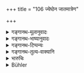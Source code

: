 +++
title = "106 ज्येष्ठेन जातमात्रेण"

+++

<details><summary>गङ्गानथ-मूलानुवादः</summary>

By the mere birth of the eldest son, a man becomes ‘with son,’ and (hence) free from the debt to Pitṛs; it is for this reason that he deserves the whole.—(106)
</details>

<details><summary>गङ्गानथ-भाष्यानुवादः</summary>

(No *Bhāṣya* available).
</details>

<details><summary>गङ्गानथ-टिप्पन्यः</summary>

*Cf*. Śruti—‘*Nāputrasya lokosti*’ (Aitareya Brāhmaṇa 7.3.9).

This verse is quoted in *Virādaratnākara* (p. 457), which adds the following notes:—‘*Putrībhavati*’, becomes one who has fulfilled the dictates of the scriptures regarding the begetting of offspring;—the addition of ‘*mātra*’ is meant to indicate that, the man becomes ‘with son’ even before the child has had its sacramental rites performed;—‘*anṛṇaḥ*’, becomes freed, by the birth of a single son, from one of the three kinds of debts which have been described in the *Śruti* as besetting a man from his very birth.

It is quoted in *Vīramitrodaya* (Rājanīti, p. 35);—in *Parāśaramādhava* (Ācarā, p. 501);—in *Vīramitrodaya* (Saṃskāra, p. 163);—in
*Nirṇayasindhu* (p. 439);—in *Saṃskāra-ratnamālā* (p. 686);—in
*Smṛticandrikā* (Saṃskāra, p. 43);—in *Vyavahāra-Bālambhaṭṭī* (p.
656);—in *Nṛsiṃhapraṣāda* (Saṃskāra 25b);—in *Śrāddhakriyākaumudī* (pp. 450 and 491), which explains ‘*putrībhavati*’ as ‘becomes saved from the hell called *Put*’;—in *Śuddhikaumudī* (p. 86):—in *Vīramitrodaya* (Vyavahāra 171b);—and by Jīmūtavāhana (*Dāyabhāga*, pp. 37 and 250) as lending support to the view that one’s title to another’s property is determined also by the benefits conferred by the former on the latter.
</details>

<details><summary>गङ्गानथ-तुल्य-वाक्यानि</summary>

**(verses 9.105-110)  
**

See Comparative notes for [Verse 9.105].
</details>

<details><summary>भारुचिः</summary>

यतश् च,
</details>

<details><summary>Bühler</summary>

106	Immediately on the birth of his first-born a man is (called) the father of a son and is freed from the debt to the manes; that (son), therefore, is worthy (to receive) the whole estate.
</details>
